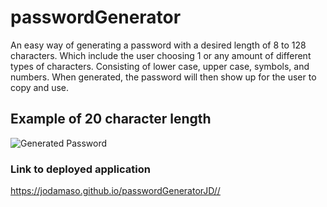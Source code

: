# passwordGenerator
An easy way of generating a password with a desired length of 8 to 128 characters. Which include the user choosing 1 or any amount of different types of characters. Consisting of lower case, upper case, symbols, and numbers. When generated, the password will then show up for the user to copy and use.

## Example of 20 character length
![Generated Password](https://media.discordapp.net/attachments/763615031438606337/932494366780571669/unknown.png?width=720&height=468)

### Link to deployed application
<https://jodamaso.github.io/passwordGeneratorJD//>
